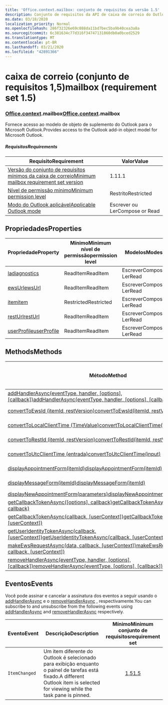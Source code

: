 ```yaml
---
title: 'Office.context.mailbox: conjunto de requisitos da versão 1.5'
description: Conjunto de requisitos da API de caixa de correio do Outlook versão 1,5 do modelo de objeto Mailbox.
ms.date: 03/18/2020
localization_priority: Normal
ms.openlocfilehash: 286f32326e69c088da11bd7bec5ba9b40cea3a8a
ms.sourcegitcommit: 6c381634c77d316f34747131860db0a0bced2529
ms.translationtype: MT
ms.contentlocale: pt-BR
ms.lasthandoff: 03/21/2020
ms.locfileid: "42891366"
---
```

# <a name="mailbox-requirement-set-15"></a><span data-ttu-id="79927-103">caixa de correio (conjunto de requisitos 1,5)</span><span class="sxs-lookup"><span data-stu-id="79927-103">mailbox (requirement set 1.5)</span></span>

### <a name="officecontextmailbox"></a><span data-ttu-id="79927-104">[Office](office.md)[.context](office.context.md).mailbox</span><span class="sxs-lookup"><span data-stu-id="79927-104">[Office](office.md)[.context](office.context.md).mailbox</span></span>

<span data-ttu-id="79927-105">Fornece acesso ao modelo de objeto de suplemento do Outlook para o Microsoft Outlook.</span><span class="sxs-lookup"><span data-stu-id="79927-105">Provides access to the Outlook add-in object model for Microsoft Outlook.</span></span>

##### <a name="requirements"></a><span data-ttu-id="79927-106">Requisitos</span><span class="sxs-lookup"><span data-stu-id="79927-106">Requirements</span></span>

|<span data-ttu-id="79927-107">Requisito</span><span class="sxs-lookup"><span data-stu-id="79927-107">Requirement</span></span>| <span data-ttu-id="79927-108">Valor</span><span class="sxs-lookup"><span data-stu-id="79927-108">Value</span></span>|
|---|---|
|[<span data-ttu-id="79927-109">Versão do conjunto de requisitos mínimos da caixa de correio</span><span class="sxs-lookup"><span data-stu-id="79927-109">Minimum mailbox requirement set version</span></span>](../../requirement-sets/outlook-api-requirement-sets.md)| <span data-ttu-id="79927-110">1.1</span><span class="sxs-lookup"><span data-stu-id="79927-110">1.1</span></span>|
|[<span data-ttu-id="79927-111">Nível de permissão mínimo</span><span class="sxs-lookup"><span data-stu-id="79927-111">Minimum permission level</span></span>](../../../outlook/understanding-outlook-add-in-permissions.md)| <span data-ttu-id="79927-112">Restrito</span><span class="sxs-lookup"><span data-stu-id="79927-112">Restricted</span></span>|
|[<span data-ttu-id="79927-113">Modo do Outlook aplicável</span><span class="sxs-lookup"><span data-stu-id="79927-113">Applicable Outlook mode</span></span>](../../../outlook/outlook-add-ins-overview.md#extension-points)| <span data-ttu-id="79927-114">Escrever ou Ler</span><span class="sxs-lookup"><span data-stu-id="79927-114">Compose or Read</span></span>|

## <a name="properties"></a><span data-ttu-id="79927-115">Propriedades</span><span class="sxs-lookup"><span data-stu-id="79927-115">Properties</span></span>

| <span data-ttu-id="79927-116">Propriedade</span><span class="sxs-lookup"><span data-stu-id="79927-116">Property</span></span> | <span data-ttu-id="79927-117">Mínimo</span><span class="sxs-lookup"><span data-stu-id="79927-117">Minimum</span></span><br><span data-ttu-id="79927-118">nível de permissão</span><span class="sxs-lookup"><span data-stu-id="79927-118">permission level</span></span> | <span data-ttu-id="79927-119">Modelos</span><span class="sxs-lookup"><span data-stu-id="79927-119">Modes</span></span> | <span data-ttu-id="79927-120">Tipo de retorno</span><span class="sxs-lookup"><span data-stu-id="79927-120">Return type</span></span> | <span data-ttu-id="79927-121">Mínimo</span><span class="sxs-lookup"><span data-stu-id="79927-121">Minimum</span></span><br><span data-ttu-id="79927-122">conjunto de requisitos</span><span class="sxs-lookup"><span data-stu-id="79927-122">requirement set</span></span> |
|---|---|---|---|:---:|
| [<span data-ttu-id="79927-123">la</span><span class="sxs-lookup"><span data-stu-id="79927-123">diagnostics</span></span>](/javascript/api/outlook/office.mailbox?view=outlook-js-1.5#diagnostics) | <span data-ttu-id="79927-124">ReadItem</span><span class="sxs-lookup"><span data-stu-id="79927-124">ReadItem</span></span> | <span data-ttu-id="79927-125">Escrever</span><span class="sxs-lookup"><span data-stu-id="79927-125">Compose</span></span><br><span data-ttu-id="79927-126">Ler</span><span class="sxs-lookup"><span data-stu-id="79927-126">Read</span></span> | [<span data-ttu-id="79927-127">La</span><span class="sxs-lookup"><span data-stu-id="79927-127">Diagnostics</span></span>](/javascript/api/outlook/office.diagnostics?view=outlook-js-1.5) | [<span data-ttu-id="79927-128">1.1</span><span class="sxs-lookup"><span data-stu-id="79927-128">1.1</span></span>](../requirement-set-1.1/outlook-requirement-set-1.1.md) |
| [<span data-ttu-id="79927-129">ewsUrl</span><span class="sxs-lookup"><span data-stu-id="79927-129">ewsUrl</span></span>](/javascript/api/outlook/office.mailbox?view=outlook-js-1.5#ewsurl) | <span data-ttu-id="79927-130">ReadItem</span><span class="sxs-lookup"><span data-stu-id="79927-130">ReadItem</span></span> | <span data-ttu-id="79927-131">Escrever</span><span class="sxs-lookup"><span data-stu-id="79927-131">Compose</span></span><br><span data-ttu-id="79927-132">Ler</span><span class="sxs-lookup"><span data-stu-id="79927-132">Read</span></span> | <span data-ttu-id="79927-133">String</span><span class="sxs-lookup"><span data-stu-id="79927-133">String</span></span> | [<span data-ttu-id="79927-134">1.1</span><span class="sxs-lookup"><span data-stu-id="79927-134">1.1</span></span>](../requirement-set-1.1/outlook-requirement-set-1.1.md) |
| [<span data-ttu-id="79927-135">item</span><span class="sxs-lookup"><span data-stu-id="79927-135">item</span></span>](office.context.mailbox.item.md) | <span data-ttu-id="79927-136">Restricted</span><span class="sxs-lookup"><span data-stu-id="79927-136">Restricted</span></span> | <span data-ttu-id="79927-137">Escrever</span><span class="sxs-lookup"><span data-stu-id="79927-137">Compose</span></span><br><span data-ttu-id="79927-138">Ler</span><span class="sxs-lookup"><span data-stu-id="79927-138">Read</span></span> | [<span data-ttu-id="79927-139">Item</span><span class="sxs-lookup"><span data-stu-id="79927-139">Item</span></span>](/javascript/api/outlook/office.item?view=outlook-js-1.5) | [<span data-ttu-id="79927-140">1.1</span><span class="sxs-lookup"><span data-stu-id="79927-140">1.1</span></span>](../requirement-set-1.1/outlook-requirement-set-1.1.md) |
| [<span data-ttu-id="79927-141">restUrl</span><span class="sxs-lookup"><span data-stu-id="79927-141">restUrl</span></span>](/javascript/api/outlook/office.mailbox?view=outlook-js-1.5#resturl) | <span data-ttu-id="79927-142">ReadItem</span><span class="sxs-lookup"><span data-stu-id="79927-142">ReadItem</span></span> | <span data-ttu-id="79927-143">Escrever</span><span class="sxs-lookup"><span data-stu-id="79927-143">Compose</span></span><br><span data-ttu-id="79927-144">Ler</span><span class="sxs-lookup"><span data-stu-id="79927-144">Read</span></span> | <span data-ttu-id="79927-145">String</span><span class="sxs-lookup"><span data-stu-id="79927-145">String</span></span> | [<span data-ttu-id="79927-146">1,5</span><span class="sxs-lookup"><span data-stu-id="79927-146">1.5</span></span>](../requirement-set-1.5/outlook-requirement-set-1.5.md) |
| [<span data-ttu-id="79927-147">userProfile</span><span class="sxs-lookup"><span data-stu-id="79927-147">userProfile</span></span>](/javascript/api/outlook/office.mailbox?view=outlook-js-1.4#userprofile) | <span data-ttu-id="79927-148">ReadItem</span><span class="sxs-lookup"><span data-stu-id="79927-148">ReadItem</span></span> | <span data-ttu-id="79927-149">Escrever</span><span class="sxs-lookup"><span data-stu-id="79927-149">Compose</span></span><br><span data-ttu-id="79927-150">Ler</span><span class="sxs-lookup"><span data-stu-id="79927-150">Read</span></span> | [<span data-ttu-id="79927-151">UserProfile</span><span class="sxs-lookup"><span data-stu-id="79927-151">UserProfile</span></span>](/javascript/api/outlook/office.userprofile?view=outlook-js-1.5) | [<span data-ttu-id="79927-152">1.1</span><span class="sxs-lookup"><span data-stu-id="79927-152">1.1</span></span>](../requirement-set-1.1/outlook-requirement-set-1.1.md) |

## <a name="methods"></a><span data-ttu-id="79927-153">Methods</span><span class="sxs-lookup"><span data-stu-id="79927-153">Methods</span></span>

| <span data-ttu-id="79927-154">Método</span><span class="sxs-lookup"><span data-stu-id="79927-154">Method</span></span> | <span data-ttu-id="79927-155">Mínimo</span><span class="sxs-lookup"><span data-stu-id="79927-155">Minimum</span></span><br><span data-ttu-id="79927-156">nível de permissão</span><span class="sxs-lookup"><span data-stu-id="79927-156">permission level</span></span> | <span data-ttu-id="79927-157">Modelos</span><span class="sxs-lookup"><span data-stu-id="79927-157">Modes</span></span> | <span data-ttu-id="79927-158">Mínimo</span><span class="sxs-lookup"><span data-stu-id="79927-158">Minimum</span></span><br><span data-ttu-id="79927-159">conjunto de requisitos</span><span class="sxs-lookup"><span data-stu-id="79927-159">requirement set</span></span> |
|---|---|---|:---:|
| <span data-ttu-id="79927-160">[addHandlerAsync(eventType, handler, [options], [callback])](/javascript/api/outlook/office.mailbox?view=outlook-js-1.5#addhandlerasync-eventtype--handler--options--callback-)</span><span class="sxs-lookup"><span data-stu-id="79927-160">[addHandlerAsync(eventType, handler, [options], [callback])](/javascript/api/outlook/office.mailbox?view=outlook-js-1.5#addhandlerasync-eventtype--handler--options--callback-)</span></span> | <span data-ttu-id="79927-161">ReadItem</span><span class="sxs-lookup"><span data-stu-id="79927-161">ReadItem</span></span> | <span data-ttu-id="79927-162">Escrever</span><span class="sxs-lookup"><span data-stu-id="79927-162">Compose</span></span><br><span data-ttu-id="79927-163">Ler</span><span class="sxs-lookup"><span data-stu-id="79927-163">Read</span></span> | [<span data-ttu-id="79927-164">1,5</span><span class="sxs-lookup"><span data-stu-id="79927-164">1.5</span></span>](../requirement-set-1.5/outlook-requirement-set-1.5.md) |
| [<span data-ttu-id="79927-165">convertToEwsId (itemId, restVersion)</span><span class="sxs-lookup"><span data-stu-id="79927-165">convertToEwsId(itemId, restVersion)</span></span>](/javascript/api/outlook/office.mailbox?view=outlook-js-1.5#converttoewsid-itemid--restversion-) | <span data-ttu-id="79927-166">Restricted</span><span class="sxs-lookup"><span data-stu-id="79927-166">Restricted</span></span> | <span data-ttu-id="79927-167">Escrever</span><span class="sxs-lookup"><span data-stu-id="79927-167">Compose</span></span><br><span data-ttu-id="79927-168">Ler</span><span class="sxs-lookup"><span data-stu-id="79927-168">Read</span></span> | [<span data-ttu-id="79927-169">1.3</span><span class="sxs-lookup"><span data-stu-id="79927-169">1.3</span></span>](../requirement-set-1.3/outlook-requirement-set-1.3.md) |
| [<span data-ttu-id="79927-170">convertToLocalClientTime (TimeValue)</span><span class="sxs-lookup"><span data-stu-id="79927-170">convertToLocalClientTime(timeValue)</span></span>](/javascript/api/outlook/office.mailbox?view=outlook-js-1.5#converttolocalclienttime-timevalue-) | <span data-ttu-id="79927-171">ReadItem</span><span class="sxs-lookup"><span data-stu-id="79927-171">ReadItem</span></span> | <span data-ttu-id="79927-172">Escrever</span><span class="sxs-lookup"><span data-stu-id="79927-172">Compose</span></span><br><span data-ttu-id="79927-173">Ler</span><span class="sxs-lookup"><span data-stu-id="79927-173">Read</span></span> | [<span data-ttu-id="79927-174">1.1</span><span class="sxs-lookup"><span data-stu-id="79927-174">1.1</span></span>](../requirement-set-1.1/outlook-requirement-set-1.1.md) |
| [<span data-ttu-id="79927-175">convertToRestId (itemId, restVersion)</span><span class="sxs-lookup"><span data-stu-id="79927-175">convertToRestId(itemId, restVersion)</span></span>](/javascript/api/outlook/office.mailbox?view=outlook-js-1.5#converttorestid-itemid--restversion-) | <span data-ttu-id="79927-176">Restricted</span><span class="sxs-lookup"><span data-stu-id="79927-176">Restricted</span></span> | <span data-ttu-id="79927-177">Escrever</span><span class="sxs-lookup"><span data-stu-id="79927-177">Compose</span></span><br><span data-ttu-id="79927-178">Ler</span><span class="sxs-lookup"><span data-stu-id="79927-178">Read</span></span> | [<span data-ttu-id="79927-179">1.3</span><span class="sxs-lookup"><span data-stu-id="79927-179">1.3</span></span>](../requirement-set-1.3/outlook-requirement-set-1.3.md) |
| [<span data-ttu-id="79927-180">convertToUtcClientTime (entrada)</span><span class="sxs-lookup"><span data-stu-id="79927-180">convertToUtcClientTime(input)</span></span>](/javascript/api/outlook/office.mailbox?view=outlook-js-1.5#converttoutcclienttime-input-) | <span data-ttu-id="79927-181">ReadItem</span><span class="sxs-lookup"><span data-stu-id="79927-181">ReadItem</span></span> | <span data-ttu-id="79927-182">Escrever</span><span class="sxs-lookup"><span data-stu-id="79927-182">Compose</span></span><br><span data-ttu-id="79927-183">Ler</span><span class="sxs-lookup"><span data-stu-id="79927-183">Read</span></span> | [<span data-ttu-id="79927-184">1.1</span><span class="sxs-lookup"><span data-stu-id="79927-184">1.1</span></span>](../requirement-set-1.1/outlook-requirement-set-1.1.md) |
| [<span data-ttu-id="79927-185">displayAppointmentForm(itemId)</span><span class="sxs-lookup"><span data-stu-id="79927-185">displayAppointmentForm(itemId)</span></span>](/javascript/api/outlook/office.mailbox?view=outlook-js-1.5#displayappointmentform-itemid-) | <span data-ttu-id="79927-186">ReadItem</span><span class="sxs-lookup"><span data-stu-id="79927-186">ReadItem</span></span> | <span data-ttu-id="79927-187">Escrever</span><span class="sxs-lookup"><span data-stu-id="79927-187">Compose</span></span><br><span data-ttu-id="79927-188">Ler</span><span class="sxs-lookup"><span data-stu-id="79927-188">Read</span></span> | [<span data-ttu-id="79927-189">1.1</span><span class="sxs-lookup"><span data-stu-id="79927-189">1.1</span></span>](../requirement-set-1.1/outlook-requirement-set-1.1.md) |
| [<span data-ttu-id="79927-190">displayMessageForm(itemId)</span><span class="sxs-lookup"><span data-stu-id="79927-190">displayMessageForm(itemId)</span></span>](/javascript/api/outlook/office.mailbox?view=outlook-js-1.5#displaymessageform-itemid-) | <span data-ttu-id="79927-191">ReadItem</span><span class="sxs-lookup"><span data-stu-id="79927-191">ReadItem</span></span> | <span data-ttu-id="79927-192">Escrever</span><span class="sxs-lookup"><span data-stu-id="79927-192">Compose</span></span><br><span data-ttu-id="79927-193">Ler</span><span class="sxs-lookup"><span data-stu-id="79927-193">Read</span></span> | [<span data-ttu-id="79927-194">1.1</span><span class="sxs-lookup"><span data-stu-id="79927-194">1.1</span></span>](../requirement-set-1.1/outlook-requirement-set-1.1.md) |
| [<span data-ttu-id="79927-195">displayNewAppointmentForm(parameters)</span><span class="sxs-lookup"><span data-stu-id="79927-195">displayNewAppointmentForm(parameters)</span></span>](/javascript/api/outlook/office.mailbox?view=outlook-js-1.5#displaynewappointmentform-parameters-) | <span data-ttu-id="79927-196">ReadItem</span><span class="sxs-lookup"><span data-stu-id="79927-196">ReadItem</span></span> | <span data-ttu-id="79927-197">Ler</span><span class="sxs-lookup"><span data-stu-id="79927-197">Read</span></span> | [<span data-ttu-id="79927-198">1.1</span><span class="sxs-lookup"><span data-stu-id="79927-198">1.1</span></span>](../requirement-set-1.1/outlook-requirement-set-1.1.md) |
| <span data-ttu-id="79927-199">[getCallbackTokenAsync([options], callback)](/javascript/api/outlook/office.mailbox?view=outlook-js-1.5#getcallbacktokenasync-options--callback-)</span><span class="sxs-lookup"><span data-stu-id="79927-199">[getCallbackTokenAsync([options], callback)](/javascript/api/outlook/office.mailbox?view=outlook-js-1.5#getcallbacktokenasync-options--callback-)</span></span> | <span data-ttu-id="79927-200">ReadItem</span><span class="sxs-lookup"><span data-stu-id="79927-200">ReadItem</span></span> | <span data-ttu-id="79927-201">Escrever</span><span class="sxs-lookup"><span data-stu-id="79927-201">Compose</span></span><br><span data-ttu-id="79927-202">Ler</span><span class="sxs-lookup"><span data-stu-id="79927-202">Read</span></span> | [<span data-ttu-id="79927-203">1,5</span><span class="sxs-lookup"><span data-stu-id="79927-203">1.5</span></span>](../requirement-set-1.5/outlook-requirement-set-1.5.md) |
| <span data-ttu-id="79927-204">[getCallbackTokenAsync(callback, [userContext])](/javascript/api/outlook/office.mailbox?view=outlook-js-1.5#getcallbacktokenasync-callback--usercontext-)</span><span class="sxs-lookup"><span data-stu-id="79927-204">[getCallbackTokenAsync(callback, [userContext])](/javascript/api/outlook/office.mailbox?view=outlook-js-1.5#getcallbacktokenasync-callback--usercontext-)</span></span> | <span data-ttu-id="79927-205">ReadItem</span><span class="sxs-lookup"><span data-stu-id="79927-205">ReadItem</span></span> | <span data-ttu-id="79927-206">Escrever</span><span class="sxs-lookup"><span data-stu-id="79927-206">Compose</span></span><br><span data-ttu-id="79927-207">Ler</span><span class="sxs-lookup"><span data-stu-id="79927-207">Read</span></span> | [<span data-ttu-id="79927-208">1.3</span><span class="sxs-lookup"><span data-stu-id="79927-208">1.3</span></span>](../requirement-set-1.3/outlook-requirement-set-1.3.md)<br>[<span data-ttu-id="79927-209">1.1</span><span class="sxs-lookup"><span data-stu-id="79927-209">1.1</span></span>](../requirement-set-1.1/outlook-requirement-set-1.1.md) |
| <span data-ttu-id="79927-210">[getUserIdentityTokenAsync(callback, [userContext])](/javascript/api/outlook/office.mailbox?view=outlook-js-1.5#getuseridentitytokenasync-callback--usercontext-)</span><span class="sxs-lookup"><span data-stu-id="79927-210">[getUserIdentityTokenAsync(callback, [userContext])](/javascript/api/outlook/office.mailbox?view=outlook-js-1.5#getuseridentitytokenasync-callback--usercontext-)</span></span> | <span data-ttu-id="79927-211">ReadItem</span><span class="sxs-lookup"><span data-stu-id="79927-211">ReadItem</span></span> | <span data-ttu-id="79927-212">Escrever</span><span class="sxs-lookup"><span data-stu-id="79927-212">Compose</span></span><br><span data-ttu-id="79927-213">Ler</span><span class="sxs-lookup"><span data-stu-id="79927-213">Read</span></span> | [<span data-ttu-id="79927-214">1.1</span><span class="sxs-lookup"><span data-stu-id="79927-214">1.1</span></span>](../requirement-set-1.1/outlook-requirement-set-1.1.md) |
| <span data-ttu-id="79927-215">[makeEwsRequestAsync(data, callback, [userContext])](/javascript/api/outlook/office.mailbox?view=outlook-js-1.5#makeewsrequestasync-data--callback--usercontext-)</span><span class="sxs-lookup"><span data-stu-id="79927-215">[makeEwsRequestAsync(data, callback, [userContext])](/javascript/api/outlook/office.mailbox?view=outlook-js-1.5#makeewsrequestasync-data--callback--usercontext-)</span></span> | <span data-ttu-id="79927-216">ReadWriteMailbox</span><span class="sxs-lookup"><span data-stu-id="79927-216">ReadWriteMailbox</span></span> | <span data-ttu-id="79927-217">Escrever</span><span class="sxs-lookup"><span data-stu-id="79927-217">Compose</span></span><br><span data-ttu-id="79927-218">Ler</span><span class="sxs-lookup"><span data-stu-id="79927-218">Read</span></span> | [<span data-ttu-id="79927-219">1.1</span><span class="sxs-lookup"><span data-stu-id="79927-219">1.1</span></span>](../requirement-set-1.1/outlook-requirement-set-1.1.md) |
| <span data-ttu-id="79927-220">[removeHandlerAsync(eventType, handler, [options], [callback])](/javascript/api/outlook/office.mailbox?view=outlook-js-1.5#removehandlerasync-eventtype--options--callback-)</span><span class="sxs-lookup"><span data-stu-id="79927-220">[removeHandlerAsync(eventType, [options], [callback])](/javascript/api/outlook/office.mailbox?view=outlook-js-1.5#removehandlerasync-eventtype--options--callback-)</span></span> | <span data-ttu-id="79927-221">ReadItem</span><span class="sxs-lookup"><span data-stu-id="79927-221">ReadItem</span></span> | <span data-ttu-id="79927-222">Escrever</span><span class="sxs-lookup"><span data-stu-id="79927-222">Compose</span></span><br><span data-ttu-id="79927-223">Ler</span><span class="sxs-lookup"><span data-stu-id="79927-223">Read</span></span> | [<span data-ttu-id="79927-224">1,5</span><span class="sxs-lookup"><span data-stu-id="79927-224">1.5</span></span>](../requirement-set-1.5/outlook-requirement-set-1.5.md) |

## <a name="events"></a><span data-ttu-id="79927-225">Eventos</span><span class="sxs-lookup"><span data-stu-id="79927-225">Events</span></span>

<span data-ttu-id="79927-226">Você pode assinar e cancelar a assinatura dos eventos a seguir usando o [addHandlerAsync](/javascript/api/outlook/office.mailbox?view=outlook-js-1.5#addhandlerasync-eventtype--handler--options--callback-) e o [removeHandlerAsync](/javascript/api/outlook/office.mailbox?view=outlook-js-1.5#removehandlerasync-eventtype--options--callback-) , respectivamente.</span><span class="sxs-lookup"><span data-stu-id="79927-226">You can subscribe to and unsubscribe from the following events using [addHandlerAsync](/javascript/api/outlook/office.mailbox?view=outlook-js-1.5#addhandlerasync-eventtype--handler--options--callback-) and [removeHandlerAsync](/javascript/api/outlook/office.mailbox?view=outlook-js-1.5#removehandlerasync-eventtype--options--callback-) respectively.</span></span>

| <span data-ttu-id="79927-227">Evento</span><span class="sxs-lookup"><span data-stu-id="79927-227">Event</span></span> | <span data-ttu-id="79927-228">Descrição</span><span class="sxs-lookup"><span data-stu-id="79927-228">Description</span></span> | <span data-ttu-id="79927-229">Mínimo</span><span class="sxs-lookup"><span data-stu-id="79927-229">Minimum</span></span><br><span data-ttu-id="79927-230">conjunto de requisitos</span><span class="sxs-lookup"><span data-stu-id="79927-230">requirement set</span></span> |
|---|---|:---:|
|`ItemChanged`| <span data-ttu-id="79927-231">Um item diferente do Outlook é selecionado para exibição enquanto o painel de tarefas está fixado.</span><span class="sxs-lookup"><span data-stu-id="79927-231">A different Outlook item is selected for viewing while the task pane is pinned.</span></span> | [<span data-ttu-id="79927-232">1,5</span><span class="sxs-lookup"><span data-stu-id="79927-232">1.5</span></span>](../requirement-set-1.5/outlook-requirement-set-1.5.md) |
